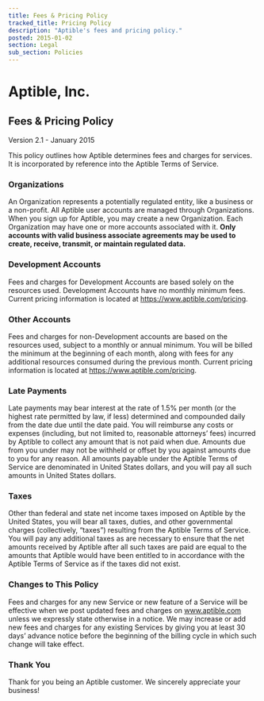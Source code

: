 ```yaml
---
title: Fees & Pricing Policy
tracked_title: Pricing Policy
description: "Aptible's fees and pricing policy."
posted: 2015-01-02
section: Legal
sub_section: Policies
---
```


Aptible, Inc.
=============
Fees & Pricing Policy
--------------
Version 2.1 - January 2015

This policy outlines how Aptible determines fees and charges for services. It is incorporated by reference into the Aptible Terms of Service.

### Organizations
An Organization represents a potentially regulated entity, like a business or a non-profit. All Aptible user accounts are managed through Organizations. When you sign up for Aptible, you may create a new Organization. Each Organization may have one or more accounts associated with it. **Only accounts with valid business associate agreements may be used to create, receive, transmit, or maintain regulated data.**

### Development Accounts
Fees and charges for Development Accounts are based solely on the resources used. Development Accounts have no monthly minimum fees. Current pricing information is located at https://www.aptible.com/pricing.

### Other Accounts
Fees and charges for non-Development accounts are based on the resources used, subject to a monthly or annual minimum. You will be billed the minimum at the beginning of each month, along with fees for any additional resources consumed during the previous month. Current pricing information is located at https://www.aptible.com/pricing.

### Late Payments
Late payments may bear interest at the rate of 1.5% per month (or the highest rate permitted by law, if less) determined and compounded daily from the date due until the date paid. You will reimburse any costs or expenses (including, but not limited to, reasonable attorneys’ fees) incurred by Aptible to collect any amount that is not paid when due. Amounts due from you under may not be withheld or offset by you against amounts due to you for any reason. All amounts payable under the Aptible Terms of Service are denominated in United States dollars, and you will pay all such amounts in United States dollars.

### Taxes  
Other than federal and state net income taxes imposed on Aptible by the United States, you will bear all taxes, duties, and other governmental charges (collectively, “taxes”) resulting from the Aptible Terms of Service. You will pay any additional taxes as are necessary to ensure that the net amounts received by Aptible after all such taxes are paid are equal to the amounts that Aptible would have been entitled to in accordance with the Aptible Terms of Service as if the taxes did not exist.

### Changes to This Policy
Fees and charges for any new Service or new feature of a Service will be effective when we post updated fees and charges on www.aptible.com unless we expressly state otherwise in a notice. We may increase or add new fees and charges for any existing Services by giving you at least 30 days’ advance notice before the beginning of the billing cycle in which such change will take effect.

### Thank You  
Thank for you being an Aptible customer. We sincerely appreciate your business!
